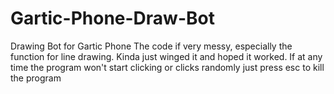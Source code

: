 # Gartic-Phone-Draw-Bot
Drawing Bot for Gartic Phone
The code if very messy, especially the function for line drawing. Kinda just winged it and hoped it worked.
If at any time the program won't start clicking or clicks randomly just press esc to kill the program
